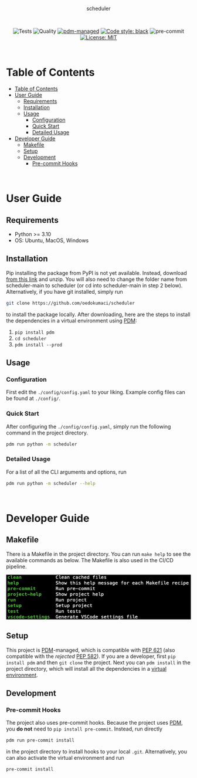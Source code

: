 <div align="center">

<!-- Provide information on your repository here. -->

scheduler

<!-- <img src=./style/repo.png width="800"> -->

&nbsp;

![Tests](https://github.com/oedokumaci/scheduler/actions/workflows/tests.yml/badge.svg)
![Quality](https://github.com/oedokumaci/scheduler/actions/workflows/quality.yml/badge.svg)
[![pdm-managed](https://img.shields.io/badge/pdm-managed-blueviolet)](https://pdm.fming.dev)
[![Code style: black](https://img.shields.io/badge/code%20style-black-000000.svg)](https://github.com/psf/black)
![pre-commit](https://img.shields.io/badge/pre--commit-enabled-brightgreen?logo=pre-commit&logoColor=white)
[![License: MIT](https://img.shields.io/badge/License-MIT-yellow.svg)](https://opensource.org/licenses/MIT)

</div>

&nbsp;

# Table of Contents

- [Table of Contents](#table-of-contents)
- [User Guide](#user-guide)
  - [Requirements](#requirements)
  - [Installation](#installation)
  - [Usage](#usage)
    - [Configuration](#configuration)
    - [Quick Start](#quick-start)
    - [Detailed Usage](#detailed-usage)
- [Developer Guide](#developer-guide)
  - [Makefile](#makefile)
  - [Setup](#setup)
  - [Development](#development)
    - [Pre-commit Hooks](#pre-commit-hooks)

&nbsp;

# User Guide

## Requirements

- Python >= 3.10
- OS: Ubuntu, MacOS, Windows

## Installation

Pip installing the package from PyPI is not yet available. Instead, download [from this link](https://github.com/oedokumaci/scheduler/archive/refs/heads/main.zip) and unzip. You will also need to change the folder name from scheduler-main to scheduler (or cd into scheduler-main in step 2 below). Alternatively, if you have git installed, simply run 
```bash
git clone https://github.com/oedokumaci/scheduler
```
to install the package locally. After downloading, here are the steps to install the dependencies in a virtual environment using [PDM]:

1. `pip install pdm`
2. `cd scheduler`
3. `pdm install --prod`

## Usage

### Configuration

First edit the `./config/config.yaml` to your liking. Example config files can be found at `./config/`.

### Quick Start

After configuring the `./config/config.yaml`, simply run the following command in the project directory.
```bash
pdm run python -m scheduler
```

### Detailed Usage
For a list of all the CLI arguments and options, run
```bash
pdm run python -m scheduler --help
```

&nbsp;

# Developer Guide

## Makefile
There is a Makefile in the project directory. You can run `make help` to see the available commands as below. The Makefile is also used in the CI/CD pipeline.

<img src=./style/make.png width="600">

## Setup

This project is [PDM]-managed, which is compatible with [PEP 621](https://www.python.org/dev/peps/pep-0621) (also compatible with the <i>rejected</i> [PEP 582](https://www.python.org/dev/peps/pep-0582)). If you are a developer, first `pip install pdm` and then `git clone` the project. Next you can `pdm install` in the project directory, which will install all the dependencies in a [virtual environment](https://pdm.fming.dev/latest/usage/venv/).

## Development

### Pre-commit Hooks

The project also uses pre-commit hooks. Because the project uses [PDM], you **do not** need to `pip install pre-commit`. Instead, run directly
```bash
pdm run pre-commit install
```
in the project directory to install hooks to your local `.git`. Alternatively, you can also activate the virtual environment and run
```bash
pre-commit install
```

[PDM]: https://pdm.fming.dev

